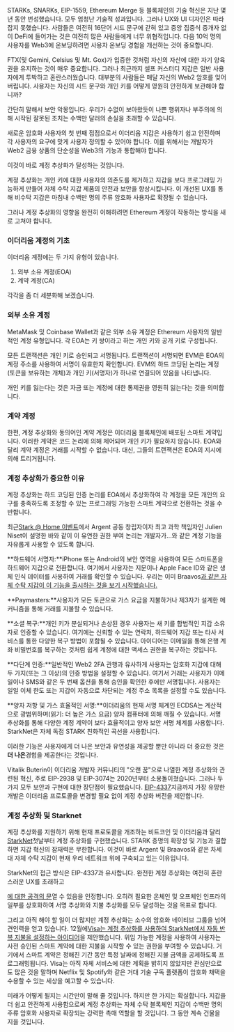 STARKs, SNARKs, EIP-1559, Ethereum Merge 등 블록체인의 기술 혁신은 지난 몇 년 동안 번성했습니다. 모두 엄청난 기술적 성과입니다. 그러나 UX와 UI 디자인은 따라잡지 못했습니다. 사람들은 여전히 16단어 시드 문구에 갇혀 있고 중앙 집중식 중개자 없이 DeFi에 들어가는 것은 여전히 많은 사람들에게 너무 위협적입니다. 다음 10억 명의 사용자를 Web3에 온보딩하려면 사용자 온보딩 경험을 개선하는 것이 중요합니다.

FTX(및 Gemini, Celsius 및 Mt. Gox)가 입증한 것처럼 자신의 자산에 대한 자기 양육권을 유지하는 것이 매우 중요합니다. 그러나 최근까지 셀프 커스터디 지갑은 일반 사용자에게 투박하고 혼란스러웠습니다. 대부분의 사람들은 매달 자신의 Web2 암호를 잊어버립니다. 사용자는 자신의 시드 문구와 개인 키를 어떻게 영원히 안전하게 보관해야 합니까?

간단히 말해서 보안 악몽입니다. 우리가 수없이 보아왔듯이 나쁜 행위자나 부주의에 의해 시작된 잘못된 조치는 수백만 달러의 손실을 초래할 수 있습니다.

새로운 암호화 사용자의 첫 번째 접점으로서 이더리움 지갑은 사용하기 쉽고 안전하며 각 사용자의 요구에 맞게 사용자 정의할 수 있어야 합니다. 이를 위해서는 개발자가 Web2 금융 상품의 단순성을 Web3의 기능과 통합해야 합니다.

이것이 바로 계정 추상화가 달성하는 것입니다.

계정 추상화는 개인 키에 대한 사용자의 의존도를 제거하고 지갑을 보다 프로그래밍 가능하게 만들어 자체 수탁 지갑 제품의 안전과 보안을 향상시킵니다. 이 개선된 UX를 통해 비수탁 지갑은 마침내 수백만 명의 주류 암호화 사용자로 확장될 수 있습니다.

그러나 계정 추상화의 영향을 완전히 이해하려면 Ethereum 계정이 작동하는 방식을 새로 고쳐야 합니다.

### 이더리움 계정의 기초

이더리움 계정에는 두 가지 유형이 있습니다.

1. 외부 소유 계정(EOA)
2. 계약 계정(CA)

각각을 좀 더 세분화해 보겠습니다.

### 외부 소유 계정

MetaMask 및 Coinbase Wallet과 같은 외부 소유 계정은 Ethereum 사용자의 일반적인 계정 유형입니다. 각 EOA는 키 쌍이라고 하는 개인 키와 공개 키로 구성됩니다.

모든 트랜잭션은 개인 키로 승인되고 서명됩니다. 트랜잭션이 서명되면 EVM은 EOA의 계정 주소를 사용하여 서명이 유효한지 확인합니다. EVM의 하드 코딩된 논리는 계정(토큰을 보유하는 개체)과 개인 키(서명자)가 하나로 연결되어 있음을 나타냅니다.

개인 키를 잃는다는 것은 자금 또는 계정에 대한 통제권을 영원히 잃는다는 것을 의미합니다.

### 계약 계정

한편, 계정 추상화와 동의어인 계약 계정은 이더리움 블록체인에 배포된 스마트 계약입니다. 이러한 계약은 코드 논리에 의해 제어되며 개인 키가 필요하지 않습니다. EOA와 달리 계약 계정은 거래를 시작할 수 없습니다. 대신, 그들의 트랜잭션은 EOA의 지시에 의해 트리거됩니다.

### 계정 추상화가 중요한 이유

계정 추상화는 하드 코딩된 인증 논리를 EOA에서 추상화하여 각 계정을 모든 개인의 요구를 충족하도록 조정할 수 있는 프로그래밍 가능한 스마트 계약으로 전환하는 것을 수반합니다.

최근[Stark @ Home 이벤트](https://www.crowdcast.io/e/7olimxqv)에서 Argent 공동 창립자이자 최고 과학 책임자인 Julien Niset이 설명한 바와 같이 이 유연한 권한 부여 논리는 개발자가…와 같은 계정 기능을 자유롭게 사용할 수 있도록 합니다.

**하드웨어 서명자:**iPhone 또는 Android의 보안 영역을 사용하여 모든 스마트폰을 하드웨어 지갑으로 전환합니다. 여기에서 사용자는 지문이나 Apple Face ID와 같은 생체 인식 데이터를 사용하여 거래를 확인할 수 있습니다. 우리는 이미 Braavos[과 같은 자체 수탁 지갑이 이 기능을 출시하는 것을 보기 시작했습니다.](https://medium.com/@braavos_starknet_wallet/hardware-signer-the-last-innovation-for-wallet-crypto-everyday-users-7e1974f93944)

**Paymasters:**사용자가 모든 토큰으로 가스 요금을 지불하거나 제3자가 설계한 메커니즘을 통해 거래를 지불할 수 있습니다.

**소셜 복구:**개인 키가 분실되거나 손상된 경우 사용자는 새 키를 합법적인 지갑 소유자로 인증할 수 있습니다. 여기에는 신뢰할 수 있는 연락처, 하드웨어 지갑 또는 타사 서비스를 통한 다양한 복구 방법이 포함될 수 있습니다. 아이디어는 이메일을 통해 은행 계좌 비밀번호를 복구하는 것처럼 쉽게 계정에 대한 액세스 권한을 복구하는 것입니다.

**다단계 인증:**일반적인 Web2 2FA 관행과 유사하게 사용자는 암호화 지갑에 대해 두 가지(또는 그 이상)의 인증 방법을 설정할 수 있습니다. 여기서 거래는 사용자가 이메일이나 SMS와 같은 두 번째 옵션을 통해 승인을 확인한 후에만 서명됩니다. 사용자는 일일 이체 한도 또는 지갑이 자동으로 차단되는 계정 주소 목록을 설정할 수도 있습니다.

**양자 저항 및 가스 효율적인 서명:**이더리움의 현재 서명 체계인 ECDSA는 계산적으로 광범위하며(읽기: 더 높은 가스 요금) 양자 컴퓨터에 의해 깨질 수 있습니다. 서명 추상화를 통해 다양한 계정 계약이 보다 효율적이고 양자 보안 서명 체계를 사용합니다. StarkNet은 자체 독점 STARK 친화적인 곡선을 사용합니다.

이러한 기능은 사용자에게 더 나은 보안과 유연성을 제공할 뿐만 아니라 더 중요한 것은**더 나은**경험을 제공한다는 것입니다.

Vitalik Buterin이 이더리움 개발자 커뮤니티의 "오랜 꿈"으로 나열한 계정 추상화와 관련된 혁신, 주로 EIP-2938 및 EIP-3074는 2020년부터 소용돌이쳤습니다. 그러나 두 가지 모두 보안과 구현에 대한 장단점이 필요했습니다. [EIP-4337](https://github.com/ethereum/EIPs/blob/3fd65b1a782912bfc18cb975c62c55f733c7c96e/EIPS/eip-4337.md)지금까지 가장 유망한 개발은 이더리움 프로토콜을 변경할 필요 없이 계정 추상화 버전을 제안합니다.

### **계정 추상화 및 Starknet**

계정 추상화를 지원하기 위해 현재 프로토콜을 개조하는 비트코인 및 이더리움과 달리[StarkNet](https://starkware.co/starknet/)첫날부터 계정 추상화를 구현했습니다. STARK 증명의 확장성 및 기능과 결합하면 지갑 혁신의 잠재력은 무한합니다. 이것이 바로 Argent 및 Braavos와 같은 차세대 자체 수탁 지갑이 현재 우리 네트워크 위에 구축되고 있는 이유입니다.

StarkNet의 접근 방식은 EIP-4337과 유사합니다. 완전한 계정 추상화</a>는 여전히 혼란스러운 UX를 초래하고

[에 대한 공격의 문](https://community.starknet.io/t/starknet-account-abstraction-model-part-1/781)열 수 있음을 인정합니다. 오히려 필요한 온체인 및 오프체인 인프라의 일부를 상호화하여 서명 추상화와 지불 추상화를 모두 달성하는 것을 목표로 합니다.</p> 

그리고 아직 해야 할 일이 더 많지만 계정 추상화는 소수의 암호화 네이티브 그룹을 넘어 견인력을 얻고 있습니다. 12월에[Visa는 계정 추상화를 사용하여 StarkNet에서 자동 반복 지불을 설정하는 아이디어](https://www.coindesk.com/tech/2023/01/11/ethereum-upgrade-could-make-it-harder-to-lose-all-your-crypto/)을 제안했습니다. 위임 가능한 계정을 사용하여 사용자는 사전 승인된 스마트 계약에 대한 지불을 시작할 수 있는 권한을 부여할 수 있습니다. 거기에서 스마트 계약은 정해진 기간 동안 특정 날짜에 정해진 지불 금액을 공제하도록 프로그래밍됩니다. Visa는 아직 자체 서비스에 대한 계획을 밝히지 않았지만 관심만으로도 많은 것을 말하며 Netflix 및 Spotify와 같은 거대 기술 구독 플랫폼이 암호화 채택을 수용할 수 있는 세상을 예고할 수 있습니다.

미래가 어떻게 될지는 시간만이 말해 줄 것입니다. 하지만 한 가지는 확실합니다. 지갑을 더 쉽고 안전하게 사용함으로써 계정 추상화는 자체 수탁 블록체인 지갑이 수백만 명의 주류 암호화 사용자로 확장되는 강력한 촉매 역할을 할 것입니다. 그 동안 계속 건물을 지을 것입니다.